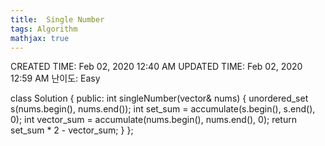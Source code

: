 ```yaml
---
title:  Single Number
tags: Algorithm
mathjax: true
---
```



CREATED TIME: Feb 02, 2020 12:40 AM
UPDATED TIME: Feb 02, 2020 12:59 AM
난이도: Easy

class Solution {
    public:
        int singleNumber(vector<int>& nums) {
            unordered_set<int> s(nums.begin(), nums.end());
            int set_sum = accumulate(s.begin(), s.end(), 0);
            int vector_sum = accumulate(nums.begin(), nums.end(), 0);
            return set_sum * 2 - vector_sum;
        }
    };